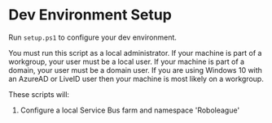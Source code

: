 # Dev Environment Setup

Run `setup.ps1` to configure your dev environment.

You must run this script as a local administrator. If your machine is part of a
workgroup, your user must be a local user. If your machine is part of a
domain, your user must be a domain user. If you are using Windows 10 with an
AzureAD or LiveID user then your machine is most likely on a workgroup.

These scripts will:

1. Configure a local Service Bus farm and namespace 'Roboleague'

